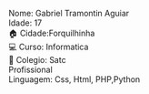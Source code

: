 Nome: Gabriel Tramontin Aguiar
<br>
Idade: 17
<br>
🏠 Cidade:Forquilhinha
<br>
💻 Curso: Informatica
<br>
🏫 Colegio: Satc
<br>
Profissional
<br>
Linguagem: Css, Html, PHP,Python
<br>




